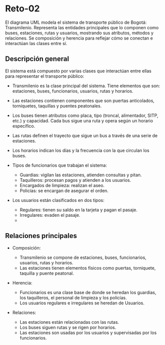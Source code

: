 # Reto-02

El diagrama UML modela el sistema de transporte público de Bogotá: Transmilenio. Representa las entidades principales que lo componen como buses, estaciones, rutas y usuarios, mostrando sus atributos, métodos y relaciones. Se composición y herencia para reflejar cómo se conectan e interactúan las clases entre sí.

## Descripción general

El sistema está compuesto por varias clases que interactúan entre ellas para representar el transporte público:

- Transmilenio es la clase principal del sistema. Tiene elementos que son: estaciones, buses, funcionarios, usuarios, rutas y horarios.

- Las estaciones contienen componentes que son puertas anticolados, torniquetes, taquillas y puentes peatonales.

- Los buses tienen atributos como placa, tipo (troncal, alimentador, SITP, etc.) y capacidad. Cada bus sigue una ruta y opera según un horario específico.

- Las rutas definen el trayecto que sigue un bus a través de una serie de estaciones.

- Los horarios indican los días y la frecuencia con la que circulan los buses.
  
- Tipos de funcionarios que trabajan el sistema:
  - Guardias: vigilan las estaciones, atienden consultas y pitan.
  - Taquilleros: procesan pagos y atienden a los usuarios.
  - Encargados de limpieza: realizan el aseo.
  - Policías: se encargan de asegurar el orden.

- Los usuarios están clasificados en dos tipos:
  - Regulares: tienen su saldo en la tarjeta y pagan el pasaje.
  - Irregulares: evaden el pasaje.
  - 
## Relaciones principales

- Composición:
  - Transmilenio se compone de estaciones, buses, funcionarios, usuarios, rutas y horarios.
  - Las estaciones tienen elementos físicos como puertas, torniquete, taquilla y puente peatonal.

- Herencia:
  - Funcionarios es una clase base de donde se heredan los guardias, los taquilleros, el personal de limpieza y los policías.
  - Los usuarios regulares e irregulares se heredan de Usuarios.

- Relaciones:
  - Las estaciones están relacionadas con las rutas.
  - Los buses siguen rutas y se rigen por horarios.
  - Las estaciones son usadas por los usuarios y supervisadas por los funcionarios.

